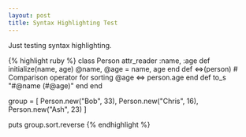 ```yaml
---
layout: post
title: Syntax Highlighting Test
---
```

Just testing syntax highlighting.

{% highlight ruby %}
class Person
  attr_reader :name, :age
  def initialize(name, age)
    @name, @age = name, age
  end
  def <=>(person) # Comparison operator for sorting
    @age <=> person.age
  end
  def to_s
    "#@name (#@age)"
  end
end

group = [
  Person.new("Bob", 33), 
  Person.new("Chris", 16), 
  Person.new("Ash", 23) 
]

puts group.sort.reverse
{% endhighlight %}

